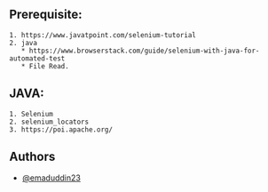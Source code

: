 
## Prerequisite:

    1. https://www.javatpoint.com/selenium-tutorial
    2. java
       * https://www.browserstack.com/guide/selenium-with-java-for-automated-test
       * File Read.
       
## JAVA:

    1. Selenium
    2. selenium_locators
    3. https://poi.apache.org/

## Authors

- [@emaduddin23](https://github.com/emaduddin23/emaduddin23)

